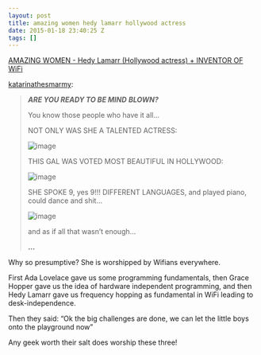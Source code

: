 ```yaml
---
layout: post
title: amazing women hedy lamarr hollywood actress
date: 2015-01-18 23:40:25 Z
tags: []
---
```

[AMAZING WOMEN - Hedy Lamarr (Hollywood actress) + INVENTOR OF WiFi](http://katarinathesmarmy.tumblr.com/post/107884333603/amazing-women-hedy-lamarr-hollywood-actress)

[katarinathesmarmy](http://katarinathesmarmy.tumblr.com/post/107884333603/amazing-women-hedy-lamarr-hollywood-actress):

> _**ARE YOU READY TO BE MIND** **BLOWN?**_
> 
> You know those people who have it all…
> 
> NOT ONLY WAS SHE A TALENTED ACTRESS:
> 
> ![image](https://66.media.tumblr.com/9867b3596ca1c5794f4984c4eef58364/tumblr_inline_pk3kkvUFDO1snpcgy_540.jpg)
> 
> THIS GAL WAS VOTED MOST BEAUTIFUL IN HOLLYWOOD:
> 
> ![image](https://66.media.tumblr.com/293c270a06cdbed672c6bb8cf3178a0f/tumblr_inline_pk3kkwta0F1snpcgy_540.jpg)
> 
> SHE SPOKE 9, yes 9!!! DIFFERENT LANGUAGES, and played piano, could dance and shit…
> 
> ![image](https://66.media.tumblr.com/75dd6c99370f83514c758f1c54710145/tumblr_inline_pk3kkwZNp61snpcgy_540.jpg)
> 
> and as if all that wasn’t enough…
> 
> **…**

Why so presumptive? She is worshipped by Wifians everywhere.

First Ada Lovelace gave us some programming fundamentals, then Grace Hopper gave us the idea of hardware independent programming, and then Hedy Lamarr gave us frequency hopping as fundamental in WiFi leading to desk-independence.

Then they said: “Ok the big challenges are done, we can let the little boys onto the playground now”

Any geek worth their salt does worship these three!
